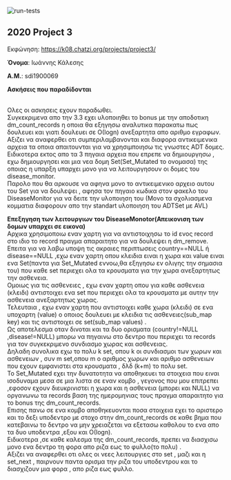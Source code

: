 ![run-tests](../../workflows/run-tests/badge.svg)

## 2020 Project 3

Εκφώνηση: https://k08.chatzi.org/projects/project3/


__Όνομα__: Iωάννης Κάλεσης

__Α.Μ.__: sdi1900069

**Ασκήσεις που παραδίδονται**

<br />Ολες οι ασκησεις εχουν παραδωθει.<br />
Συγκεκριμενα απο την 3.3 εχει υλοποιηθει το bonus με την αποδοτικη dm_count_records η οποια θα εξηγησω αναλυτικα παρακατω πως δουλευει και γιατι δουλευει σε Ο(logn) ανεξαρτητα απο αριθμο εγραφων.<br />
Αξιζει να αναφερθει οτι συμπεριλαμβανονται και διαφορα αντικειμενικα αρχεια τα οποια απαιτουνται για να χρησιμποιησω τις γνωστες ADT δομες. 
<br />
Ειδικοτερα εκτος απο τα 3 πηγαια αρχεια που επρεπε να δημιουργησω , εχω δημιουργησει και μια νεα δομη Set(Set_Mutated το ονομασα) της οποιας η υπαρξη υπαρχει μονο για να λειτουργησουν οι δομες του disease_monitor.
<br />
Παρολο που θα αρκουσε να αφηνα μονο το αντικειμενικο αρχειο αυτου του Set για να δουλεψει , αφησα τον πηγαιο κωδικα στον φακελο του DiseaseMonitor για να δειτε την υλοποιηση του (Μονο τα σχολιασμενα κομματια διαφορουν απο την standart υλοποιηση του ADTSet με AVL)
<br />



**Επεξηγηση των λειτουργιων του DiseaseMonotor(Απεικονιση των δομων υπαρχει σε εικονα)**
<br />
Αρχικα χρησιμοποιω εναν χαρτη για να αντιστοιχησω το id ενος record στο ιδιο το record πραγμα απαραιτητο για να δουλεψει η dm_remove.
Επειτα για να λαβω υποψη τις ακραιες περιπτωσεις country==NULL ή disease==NULL ,εχω εναν χαρτη οπου κλειδια ειναι η χωρα και value ειναι ενα Set(παντα για Set_Mutated εννοω,θα εξηγησω εν ολιγης την σημασια του) που καθε set περιεχει ολα τα κρουσματα για την χωρα ανεξαρτητως την ασθενεια.
<br />
Ομοιως για τις ασθενειες , εχω εναν χαρτη οπου για καθε ασθενεια (κλειδι) αντιστοιχει ενα set που περιεχει ολα τα κρουσματα με αυτην την ασθενεια ανεξαρτητως χωρας.
<br />
Τελευταια , εχω εναν χαρτη που αντιστοιχει καθε χωρα (κλειδι) σε ενα υποχαρτη (value)  ο οποιος δουλευει με κλειδια τις ασθενειες(sub_map key) και τις αντιστοιχει σε set(sub_map values) .
<br />
Ως αποτελεσμα οταν δινοται και τα δυο ορισματα (country!=NULL ,disease!=NULL) μπορω να πηγαινω στο δεντρο που περιεχει τα records για τον συγκεκριμενο συνδιασμο χωρας και ασθενειας.
<br />
Δηλαδη συνολικα εχω το πολυ k set, οπου k οι συνδιασμοι των χωρων και ασθενειων , συν m set,οπου m  ο αριθμος χωρων και αριθμο ασθενειων που εχουν εμφανιστει στα κρουσματα , δλδ (k+m) το πολυ set.
<br />
Το Set_Mutated εχει την δυνατοτητα να αποθηκευει τα στοιχεια που ειναι ισοδυναμα μεσα σε μια λιστα σε εναν κομβο , γεγονος που μου επιτρεπει ,εφοσον εχουν διευκρινιστει η χωρα και η ασθενεια (μπορει και NULL) να οργανωνω τα records βαση της ημερομηνιας τους πραγμα απαραιτητο για το bonus της dm_count_records.
<br />
Επισης πανω σε ενα κομβο αποθηκευονται ποσα στοιχεια εχει το αριστερο και το δεξι υποδεντρο με στοχο στην dm_count_records σε καθε βημα που κατεβαινω το δεντρο να μην χρειαζεται να εξετασω καθολου το ενα απο τα δυο υποδεντρα ,εξου και Ο(logn).
<br />
Ειδικοτερα ,σε καθε καλεσμα της dm_count_records, πρεπει να διασχισω μονο ενα δεντρο τη φορα απο ριζα εως το φυλλο(το πολυ) .
<br />
Αξιζει να αναφερθει οτι ολες οι νεες λειτουργιες στο set , μαζι και η set_next , παιρνουν παντα ορισμα την ριζα του υποδεντρου και το διασχιζουν μια φορα , απο ριζα εως φυλλο.
<br />

